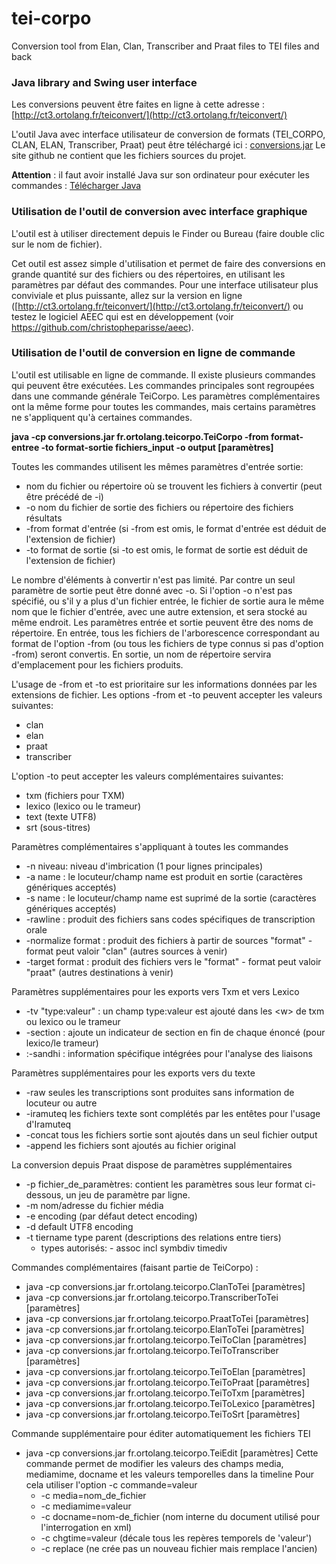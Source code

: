 # tei-corpo
Conversion tool from Elan, Clan, Transcriber and Praat files to TEI files and back

### Java library and Swing user interface

Les conversions peuvent être faites en ligne à cette adresse : [http://ct3.ortolang.fr/teiconvert/](http://ct3.ortolang.fr/teiconvert/)

L'outil Java avec interface utilisateur de conversion de formats (TEI_CORPO, CLAN, ELAN, Transcriber, Praat) peut être téléchargé ici :
[conversions.jar](http://ct3.ortolang.fr/tei-corpo/conversions.jar)
Le site github ne contient que les fichiers sources du projet.

__Attention__ : il faut avoir installé Java sur son ordinateur pour exécuter les commandes : [Télécharger Java](http://www.java.com/fr/)

### Utilisation de l'outil de conversion avec interface graphique
L'outil est à utiliser directement depuis le Finder ou Bureau (faire double clic sur le nom de fichier).

  Cet outil est assez simple d'utilisation et permet de faire des conversions en grande quantité sur des fichiers ou des répertoires, en utilisant les paramètres par défaut des commandes. Pour une interface utilisateur plus conviviale et plus puissante, allez sur la version en ligne ([http://ct3.ortolang.fr/teiconvert/](http://ct3.ortolang.fr/teiconvert/) ou testez le logiciel AEEC qui est en développement (voir https://github.com/christopheparisse/aeec).

### Utilisation de l'outil de conversion en ligne de commande
L'outil est utilisable en ligne de commande. Il existe plusieurs commandes qui peuvent être exécutées. Les commandes principales sont regroupées dans une commande générale TeiCorpo.
Les paramètres complémentaires ont la même forme pour toutes les commandes, mais certains paramètres ne s'appliquent qu'à certaines commandes.

__java -cp conversions.jar fr.ortolang.teicorpo.TeiCorpo -from format-entree -to format-sortie fichiers_input -o output [paramètres]__

Toutes les commandes utilisent les mêmes paramètres d'entrée sortie:
  * nom du fichier ou répertoire où se trouvent les fichiers à convertir (peut être précédé de -i)
  * -o nom du fichier de sortie des fichiers ou répertoire des fichiers résultats
  * -from format d'entrée (si -from est omis, le format d'entrée est déduit de l'extension de fichier)
  * -to format de sortie (si -to est omis, le format de sortie est déduit de l'extension de fichier)  

Le nombre d'éléments à convertir n'est pas limité. Par contre un seul paramètre de sortie peut être donné avec -o. Si l'option -o n'est pas spécifié, ou s'il y a plus d'un fichier entrée, le fichier de sortie aura le même nom que le fichier d'entrée, avec une autre extension, et sera stocké au même endroit.
Les paramètres entrée et sortie peuvent être des noms de répertoire.
En entrée, tous les fichiers de l'arborescence correspondant au format de l'option -from (ou tous les fichiers de type connus si pas d'option -from) seront convertis.
En sortie, un nom de répertoire servira d'emplacement pour les fichiers produits.

L'usage de -from et -to est prioritaire sur les informations données par les extensions de fichier.
Les options -from et -to peuvent accepter les valeurs suivantes:
  * clan
  * elan
  * praat
  * transcriber

L'option -to peut accepter les valeurs complémentaires suivantes:
  * txm (fichiers pour TXM)
  * lexico (lexico ou le trameur)
  * text (texte UTF8)
  * srt (sous-titres)

Paramètres complémentaires s'appliquant à toutes les commandes
  * -n niveau: niveau d'imbrication (1 pour lignes principales)
  * -a name : le locuteur/champ name est produit en sortie (caractères génériques acceptés)
  * -s name : le locuteur/champ name est suprimé de la sortie (caractères génériques acceptés)
  * -rawline : produit des fichiers sans codes spécifiques de transcription orale
  * -normalize format : produit des fichiers à partir de sources "format" - format peut valoir "clan" (autres sources à venir)
  * -target format : produit des fichiers vers le "format" - format peut valoir "praat" (autres destinations à venir)

Paramètres supplémentaires pour les exports vers Txm et vers Lexico
  * -tv "type:valeur" : un champ type:valeur est ajouté dans les &lt;w&gt; de txm ou lexico ou le trameur
  * -section : ajoute un indicateur de section en fin de chaque énoncé (pour lexico/le trameur)
  * :-sandhi : information spécifique intégrées pour l'analyse des liaisons

Paramètres supplémentaires pour les exports vers du texte
  * -raw seules les transcriptions sont produites sans information de locuteur ou autre
  * -iramuteq les fichiers texte sont complétés par les entêtes pour l'usage d'Iramuteq
  * -concat tous les fichiers sortie sont ajoutés dans un seul fichier output
  * -append les fichiers sont ajoutés au fichier original

La conversion depuis Praat dispose de paramètres supplémentaires
  * -p fichier_de_paramètres: contient les paramètres sous leur format ci-dessous, un jeu de paramètre par ligne.
  * -m nom/adresse du fichier média
  * -e encoding (par défaut detect encoding)
  * -d default UTF8 encoding
  * -t tiername type parent (descriptions des relations entre tiers)
    * types autorisés: - assoc incl symbdiv timediv

Commandes complémentaires (faisant partie de TeiCorpo) :
  * java -cp conversions.jar fr.ortolang.teicorpo.ClanToTei [paramètres]
  * java -cp conversions.jar fr.ortolang.teicorpo.TranscriberToTei [paramètres]
  * java -cp conversions.jar fr.ortolang.teicorpo.PraatToTei [paramètres]
  * java -cp conversions.jar fr.ortolang.teicorpo.ElanToTei [paramètres]
  * java -cp conversions.jar fr.ortolang.teicorpo.TeiToClan [paramètres]
  * java -cp conversions.jar fr.ortolang.teicorpo.TeiToTranscriber [paramètres]
  * java -cp conversions.jar fr.ortolang.teicorpo.TeiToElan [paramètres]
  * java -cp conversions.jar fr.ortolang.teicorpo.TeiToPraat [paramètres]
  * java -cp conversions.jar fr.ortolang.teicorpo.TeiToTxm [paramètres]
  * java -cp conversions.jar fr.ortolang.teicorpo.TeiToLexico [paramètres]
  * java -cp conversions.jar fr.ortolang.teicorpo.TeiToSrt [paramètres]

Commande supplémentaire pour éditer automatiquement les fichiers TEI
  * java -cp conversions.jar fr.ortolang.teicorpo.TeiEdit [paramètres]
  Cette commande permet de modifier les valeurs des champs media, mediamime, docname et les valeurs temporelles dans la timeline
  Pour cela utiliser l'option -c commande=valeur
    * -c media=nom_de_fichier
    * -c mediamime=valeur
    * -c docname=nom-de_fichier (nom interne du document utilisé pour l'interrogation en xml)
    * -c chgtime=valeur (décale tous les repères temporels de 'valeur')
    * -c replace (ne crée pas un nouveau fichier mais remplace l'ancien)
